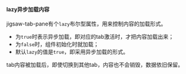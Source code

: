#### lazy异步加载内容

jigsaw-tab-pane有个`lazy`布尔型属性，用来控制内容的加载形式。
 - 为`true`时表示异步加载，即对应的tab激活时，才把内容加载出来；
 - 为`false`时，组件初始化时就加载；
 - 默认`lazy`的值是`true`，即采用异步加载的形式。

tab内容被加载后，即使切换到其他tab，内容也不会销毁，数据依旧保留。
